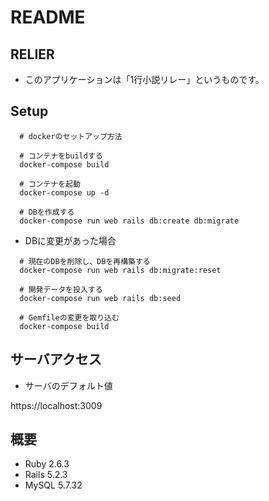 # README

## RELIER

- このアプリケーションは「1行小説リレー」というものです。

## Setup

```
  # dockerのセットアップ方法

  # コンテナをbuildする
  docker-compose build

  # コンテナを起動
  docker-compose up -d

  # DBを作成する
  docker-compose run web rails db:create db:migrate
```

- DBに変更があった場合

```
  # 現在のDBを削除し、DBを再構築する
  docker-compose run web rails db:migrate:reset

  # 開発データを投入する
  docker-compose run web rails db:seed

  # Gemfileの変更を取り込む
  docker-compose build
```

## サーバアクセス

- サーバのデフォルト値

https://localhost:3009

## 概要

- Ruby 2.6.3
- Rails 5.2.3
- MySQL 5.7.32